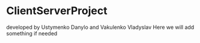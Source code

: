 # ClientServerProject
developed by Ustymenko Danylo and Vakulenko Vladyslav
Here we will add something if needed
